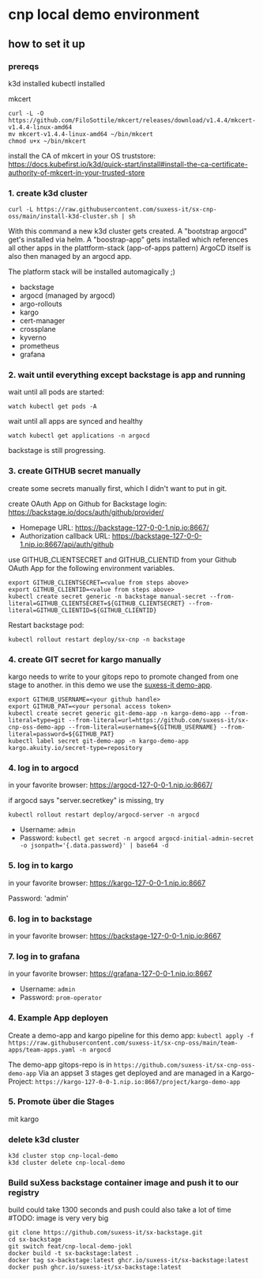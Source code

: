 # cnp local demo environment

## how to set it up

### prereqs

k3d installed
kubectl installed

mkcert

```
curl -L -O https://github.com/FiloSottile/mkcert/releases/download/v1.4.4/mkcert-v1.4.4-linux-amd64
mv mkcert-v1.4.4-linux-amd64 ~/bin/mkcert
chmod u+x ~/bin/mkcert
```

install the CA of mkcert in your OS truststore: https://docs.kubefirst.io/k3d/quick-start/install#install-the-ca-certificate-authority-of-mkcert-in-your-trusted-store


### 1. create k3d cluster

```
curl -L https://raw.githubusercontent.com/suxess-it/sx-cnp-oss/main/install-k3d-cluster.sh | sh
```

With this command a new k3d cluster gets created.
A "bootstrap argocd" get's installed via helm.
A "boostrap-app" gets installed which references all other apps in the plattform-stack (app-of-apps pattern)
ArgoCD itself is also then managed by an argocd app.

The platform stack will be installed automagically ;)

* backstage
* argocd (managed by argocd)
* argo-rollouts
* kargo
* cert-manager
* crossplane
* kyverno
* prometheus
* grafana

### 2. wait until everything except backstage is app and running

wait until all pods are started:

```
watch kubectl get pods -A
```

wait until all apps are synced and healthy

```
watch kubectl get applications -n argocd
```

backstage is still progressing. 

### 3. create GITHUB secret manually

create some secrets manually first, which I didn't want to put in git.

create OAuth App on Github for Backstage login: https://backstage.io/docs/auth/github/provider/

- Homepage URL: https://backstage-127-0-0-1.nip.io:8667/
- Authorization callback URL: https://backstage-127-0-0-1.nip.io:8667/api/auth/github

use GITHUB_CLIENTSECRET and GITHUB_CLIENTID from your Github OAuth App for the following environment variables.

```
export GITHUB_CLIENTSECRET=<value from steps above>
export GITHUB_CLIENTID=<value from steps above>
kubectl create secret generic -n backstage manual-secret --from-literal=GITHUB_CLIENTSECRET=${GITHUB_CLIENTSECRET} --from-literal=GITHUB_CLIENTID=${GITHUB_CLIENTID}
```

Restart backstage pod:

```
kubectl rollout restart deploy/sx-cnp -n backstage
```

### 4. create GIT secret for kargo manually

kargo needs to write to your gitops repo to promote changed from one stage to another. in this demo we use the [suxess-it demo-app](https://github.com/suxess-it/sx-cnp-oss-demo-app).

```
export GITHUB_USERNAME=<your github handle>
export GITHUB_PAT=<your personal access token>
kubectl create secret generic git-demo-app -n kargo-demo-app --from-literal=type=git --from-literal=url=https://github.com/suxess-it/sx-cnp-oss-demo-app --from-literal=username=${GITHUB_USERNAME} --from-literal=password=${GITHUB_PAT}
kubectl label secret git-demo-app -n kargo-demo-app kargo.akuity.io/secret-type=repository
```


### 4. log in to argocd

in your favorite browser:  https://argocd-127-0-0-1.nip.io:8667/

if argocd says "server.secretkey" is missing, try

```
kubectl rollout restart deploy/argocd-server -n argocd
```

- Username: `admin`
- Password: `kubectl get secret -n argocd argocd-initial-admin-secret -o jsonpath='{.data.password}' | base64 -d`

### 5. log in to kargo

in your favorite browser:  https://kargo-127-0-0-1.nip.io:8667

Password: 'admin'

### 6. log in to backstage

in your favorite browser:  https://backstage-127-0-0-1.nip.io:8667

### 7. log in to grafana

in your favorite browser:  https://grafana-127-0-0-1.nip.io:8667

- Username: `admin`
- Password: `prom-operator`

### 4. Example App deployen

Create a demo-app and kargo pipeline for this demo app:
`kubectl apply -f https://raw.githubusercontent.com/suxess-it/sx-cnp-oss/main/team-apps/team-apps.yaml -n argocd`

The demo-app gitops-repo is in `https://github.com/suxess-it/sx-cnp-oss-demo-app`
Via an appset 3 stages get deployed and are managed in a Kargo-Project: `https://kargo-127-0-0-1.nip.io:8667/project/kargo-demo-app`

### 5. Promote über die Stages

mit kargo

### delete k3d cluster

```
k3d cluster stop cnp-local-demo
k3d cluster delete cnp-local-demo
```


### Build suXess backstage container image and push it to our registry

build could take 1300 seconds and push could also take a lot of time
#TODO: image is very very big

```
git clone https://github.com/suxess-it/sx-backstage.git
cd sx-backstage
git switch feat/cnp-local-demo-jokl
docker build -t sx-backstage:latest .
docker tag sx-backstage:latest ghcr.io/suxess-it/sx-backstage:latest
docker push ghcr.io/suxess-it/sx-backstage:latest
```